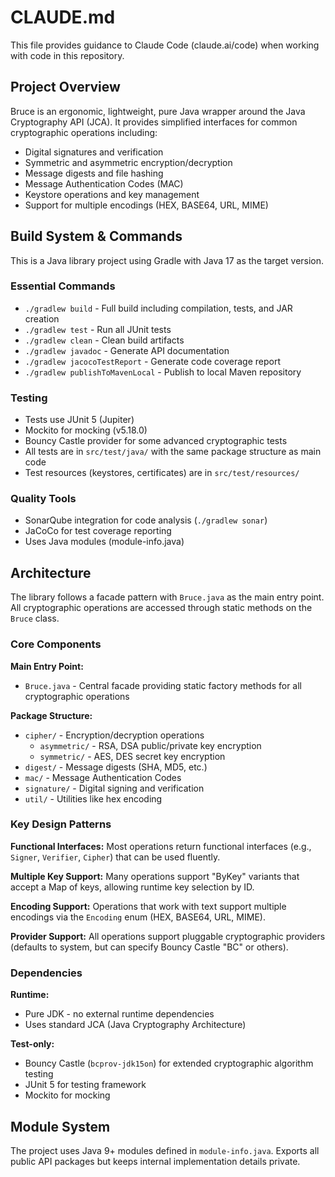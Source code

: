 # CLAUDE.md

This file provides guidance to Claude Code (claude.ai/code) when working with code in this repository.

## Project Overview

Bruce is an ergonomic, lightweight, pure Java wrapper around the Java Cryptography API (JCA). It provides simplified
interfaces for common cryptographic operations including:

- Digital signatures and verification
- Symmetric and asymmetric encryption/decryption
- Message digests and file hashing
- Message Authentication Codes (MAC)
- Keystore operations and key management
- Support for multiple encodings (HEX, BASE64, URL, MIME)

## Build System & Commands

This is a Java library project using Gradle with Java 17 as the target version.

### Essential Commands

- `./gradlew build` - Full build including compilation, tests, and JAR creation
- `./gradlew test` - Run all JUnit tests
- `./gradlew clean` - Clean build artifacts
- `./gradlew javadoc` - Generate API documentation
- `./gradlew jacocoTestReport` - Generate code coverage report
- `./gradlew publishToMavenLocal` - Publish to local Maven repository

### Testing

- Tests use JUnit 5 (Jupiter)
- Mockito for mocking (v5.18.0)
- Bouncy Castle provider for some advanced cryptographic tests
- All tests are in `src/test/java/` with the same package structure as main code
- Test resources (keystores, certificates) are in `src/test/resources/`

### Quality Tools

- SonarQube integration for code analysis (`./gradlew sonar`)
- JaCoCo for test coverage reporting
- Uses Java modules (module-info.java)

## Architecture

The library follows a facade pattern with `Bruce.java` as the main entry point. All cryptographic operations are
accessed through static methods on the `Bruce` class.

### Core Components

**Main Entry Point:**

- `Bruce.java` - Central facade providing static factory methods for all cryptographic operations

**Package Structure:**

- `cipher/` - Encryption/decryption operations
    - `asymmetric/` - RSA, DSA public/private key encryption
    - `symmetric/` - AES, DES secret key encryption
- `digest/` - Message digests (SHA, MD5, etc.)
- `mac/` - Message Authentication Codes
- `signature/` - Digital signing and verification
- `util/` - Utilities like hex encoding

### Key Design Patterns

**Functional Interfaces:**
Most operations return functional interfaces (e.g., `Signer`, `Verifier`, `Cipher`) that can be used fluently.

**Multiple Key Support:**
Many operations support "ByKey" variants that accept a Map of keys, allowing runtime key selection by ID.

**Encoding Support:**
Operations that work with text support multiple encodings via the `Encoding` enum (HEX, BASE64, URL, MIME).

**Provider Support:**
All operations support pluggable cryptographic providers (defaults to system, but can specify Bouncy Castle "BC" or
others).

### Dependencies

**Runtime:**

- Pure JDK - no external runtime dependencies
- Uses standard JCA (Java Cryptography Architecture)

**Test-only:**

- Bouncy Castle (`bcprov-jdk15on`) for extended cryptographic algorithm testing
- JUnit 5 for testing framework
- Mockito for mocking

## Module System

The project uses Java 9+ modules defined in `module-info.java`. Exports all public API packages but keeps internal
implementation details private.